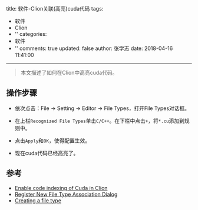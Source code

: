 title: 软件-Clion关联(高亮)cuda代码
tags:
  - 软件
  - Clion
  - ''
categories:
  - 软件
  - ''
comments: true
updated: false
author: 张学志
date: 2018-04-16 11:41:00
---
> 本文描述了如何在Clion中高亮cuda代码。
<!-- more -->

## 操作步骤

* 依次点击：File -> Setting -> Editor -> File Types，打开File Types对话框。

* 在上栏`Recognized File Types`单击`C/C++`。在下栏中点击`+`，将`*.cu`添加到规则中。

* 点击`Apply`和`OK`，使得配置生效。

* 现在cuda代码已经高亮了。
 
## 参考
* [Enable code indexing of Cuda in Clion
](https://stackoverflow.com/questions/39980645/enable-code-indexing-of-cuda-in-clion)
* [Register New File Type Association Dialog](http://www.jetbrains.com/help/clion/register-new-file-type-association-dialog.html)
* [Creating a file type](http://www.jetbrains.com/help/clion/creating-and-registering-file-types.html)

